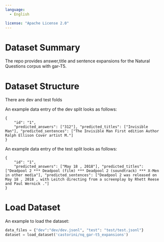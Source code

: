 ```yaml
---
language:
  - English

license: "Apache License 2.0"
---
```

# Dataset Summary
The repo provides answer,title and sentence expansions for the Natural Questions corpus with gar-T5.

# Dataset Structure
There are dev and test folds

An example data entry of the dev split looks as follows:
```
{
    "id": "1", 
    "predicted_answers": ["312"], "predicted_titles": ["Invisible Man"], "predicted_sentences": ["The Invisible Man First edition Author Ralph Ellison Cover artist M."]
}
```

An example data entry of the test split looks as follows:
```
{
    "id": "1", 
    "predicted_answers": ["May 18 , 2018"], "predicted_titles": ["Deadpool 2 *** Deadpool (film) *** Deadpool 2 (soundtrack) *** X-Men in other media"], "predicted_sentences": ["Deadpool 2 was released on May 18 , 2018 , with Leitch directing from a screenplay by Rhett Reese and Paul Wernick ."]
}
```

# Load Dataset
An example to load the dataset:
```python
data_files = {"dev":"dev/dev.jsonl", "test": "test/test.jsonl"}
dataset = load_dataset('castorini/nq_gar-t5_expansions')
```
